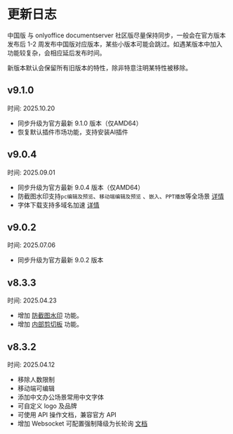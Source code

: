 # 更新日志

中国版 与 onlyoffice documentserver 社区版尽量保持同步，一般会在官方版本发布后 1-2 周发布中国版对应版本，某些小版本可能会跳过。如遇某版本中加入功能较复杂，会相应延后发布时间。

新版本默认会保留所有旧版本的特性，除非特意注明某特性被移除。

## v9.1.0

时间: 2025.10.20

- 同步升级为官方最新 9.1.0 版本（仅AMD64）
- 恢复默认插件市场功能，支持安装AI插件   

## v9.0.4

时间: 2025.09.01

- 同步升级为官方最新 9.0.4 版本（仅AMD64）
- 防截图水印支持`pc编辑及预览`、`移动端编辑及预览` 、`嵌入`、`PPT播放`等全场景 [详情](../feature/watermark.md)
- 字体下载支持多域名加速 [详情](../feature/speedup.md)

## v9.0.2

时间: 2025.07.06

- 同步升级为官方最新 9.0.2 版本

## v8.3.3

时间: 2025.04.23

- 增加 [防截图水印](../feature/watermark) 功能。
- 增加 [内部剪切板](../feature/copyout) 功能。

## v8.3.2

时间: 2025.04.12

- 移除人数限制    
- 移动端可编辑    
- 添加中文办公场景常用中文字体    
- 可自定义 logo 及品牌    
- 可使用 API 操作文档，兼容官方 API    
- 增加 Websocket 可配置强制降级为长轮询 [文档](../feature/longpoll.md)    